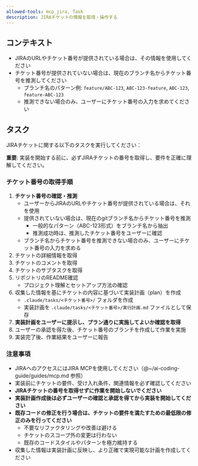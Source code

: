 ```yaml
---
allowed-tools: mcp_jira, Task
description: JIRAチケットの情報を取得・操作する
---
```


## コンテキスト

- JIRAのURLやチケット番号が提供されている場合は、その情報を使用してください
- チケット番号が提供されていない場合は、現在のブランチ名からチケット番号を推測してください
  - ブランチ名のパターン例: `feature/ABC-123`, `ABC-123-feature`, `ABC-123`, `feature-ABC-123`
  - 推測できない場合のみ、ユーザーにチケット番号の入力を求めてください

## タスク

JIRAチケットに関する以下のタスクを実行してください：

**重要**: 実装を開始する前に、必ずJIRAチケットの番号を取得し、要件を正確に理解してください。

### チケット番号の取得手順

1. **チケット番号の確認・推測**
   - ユーザーからJIRAのURLやチケット番号が提供されている場合は、それを使用
   - 提供されていない場合は、現在のgitブランチ名からチケット番号を推測
     - 一般的なパターン（ABC-123形式）をブランチ名から抽出
     - 推測成功時は、推測したチケット番号をユーザーに確認
   - ブランチ名からチケット番号を推測できない場合のみ、ユーザーにチケット番号の入力を求める
2. チケットの詳細情報を取得
3. チケットのコメントを取得
4. チケットのサブタスクを取得
5. リポジトリのREADME確認
   - プロジェクト理解とセットアップ方法の確認
6. 収集した情報を基にチケットの内容に基づいて実装計画（plan）を作成
   - `.claude/tasks/<チケット番号>/` フォルダを作成
   - 実装計画を `.claude/tasks/<チケット番号>/実行計画.md` ファイルとして保存
7. **実装計画をユーザーに提示し、プラン通りに実施してよいか確認を取得**
8. ユーザーの承認を得た後、チケット番号のブランチを作成して作業を実施
9. 実装完了後、作業結果をユーザーに報告

### 注意事項

- JIRAへのアクセスにはJIRA MCPを使用してください（@~/ai-coding-guide/guides/mcp.md 参照）
- 実装前にチケットの要件、受け入れ条件、関連情報を必ず確認してください
- **JIRAチケットの番号を取得せずに作業を開始しないでください**
- **実装計画作成後は必ずユーザーの確認と承認を得てから実装を開始してください**
- **既存コードの修正を行う場合は、チケットの要件を満たすための最低限の修正のみを行ってください**
  - 不要なリファクタリングや改善は避ける
  - チケットのスコープ外の変更は行わない
  - 既存のコードスタイルやパターンを極力維持する
- 収集した情報は実装計画に反映し、より正確で実現可能な計画を作成してください
